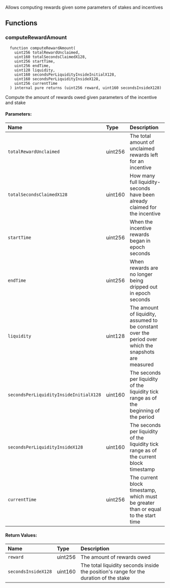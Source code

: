 Allows computing rewards given some parameters of stakes and incentives


## Functions
### computeRewardAmount
```solidity
  function computeRewardAmount(
    uint256 totalRewardUnclaimed,
    uint160 totalSecondsClaimedX128,
    uint256 startTime,
    uint256 endTime,
    uint128 liquidity,
    uint160 secondsPerLiquidityInsideInitialX128,
    uint160 secondsPerLiquidityInsideX128,
    uint256 currentTime
  ) internal pure returns (uint256 reward, uint160 secondsInsideX128)
```
Compute the amount of rewards owed given parameters of the incentive and stake


#### Parameters:
| Name | Type | Description                                                          |
| :--- | :--- | :------------------------------------------------------------------- |
|`totalRewardUnclaimed` | uint256 | The total amount of unclaimed rewards left for an incentive
|`totalSecondsClaimedX128` | uint160 | How many full liquidity-seconds have been already claimed for the incentive
|`startTime` | uint256 | When the incentive rewards began in epoch seconds
|`endTime` | uint256 | When rewards are no longer being dripped out in epoch seconds
|`liquidity` | uint128 | The amount of liquidity, assumed to be constant over the period over which the snapshots are measured
|`secondsPerLiquidityInsideInitialX128` | uint160 | The seconds per liquidity of the liquidity tick range as of the beginning of the period
|`secondsPerLiquidityInsideX128` | uint160 | The seconds per liquidity of the liquidity tick range as of the current block timestamp
|`currentTime` | uint256 | The current block timestamp, which must be greater than or equal to the start time

#### Return Values:
| Name                           | Type          | Description                                                                  |
| :----------------------------- | :------------ | :--------------------------------------------------------------------------- |
|`reward`| uint256 | The amount of rewards owed
|`secondsInsideX128`| uint160 | The total liquidity seconds inside the position's range for the duration of the stake
